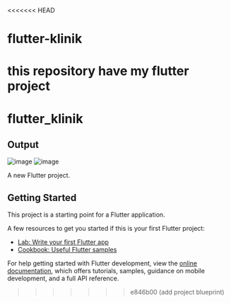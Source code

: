 <<<<<<< HEAD
# flutter-klinik
this repository have my flutter project
=======
# flutter_klinik
## Output
![image](https://github.com/hawk-xc/flutter-klinik/assets/92193431/f22697de-c2d4-4e31-b850-b2e9e1f2b3bf)
![image](https://github.com/hawk-xc/flutter-klinik/assets/92193431/5a2dd8d3-fae3-492b-90a3-df943722e350)

A new Flutter project.

## Getting Started

This project is a starting point for a Flutter application.

A few resources to get you started if this is your first Flutter project:

- [Lab: Write your first Flutter app](https://docs.flutter.dev/get-started/codelab)
- [Cookbook: Useful Flutter samples](https://docs.flutter.dev/cookbook)

For help getting started with Flutter development, view the
[online documentation](https://docs.flutter.dev/), which offers tutorials,
samples, guidance on mobile development, and a full API reference.
>>>>>>> e846b00 (add project blueprint)
